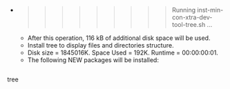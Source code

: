 * >>>>>>>>> Running inst-min-con-xtra-dev-tool-tree.sh ...
  * After this operation, 116 kB of additional disk space will be used.
  * Install tree to display files and directories structure.
  * Disk size = 1845016K. Space Used = 192K. Runtime = 00:00:00:01.
  * The following NEW packages will be installed:
  ```bash
tree
  ```
